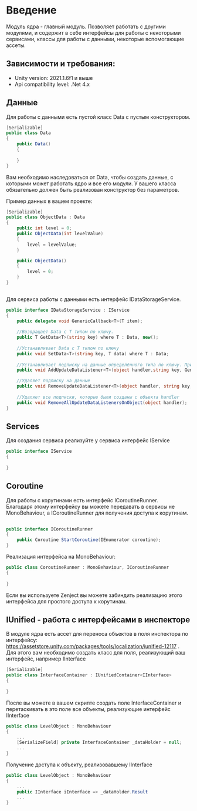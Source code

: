 # Введение

Модуль ядра - главный модуль. Позволяет работать с другими модулями, и содержит в себе интерфейсы для работы с некоторыми сервисами, классы для работы с данными, некоторые вспомогающие ассеты.

## Зависимости и требования:
* Unity version: 2021.1.6f1 и выше
* Api compatibility level: .Net 4.x


## Данные

Для работы с данными есть пустой класс Data с пустым конструктором.  

```C#
[Serializable]
public class Data
{
    public Data()
    {
            
    }
}
```

Вам необходимо наследоваться от Data, чтобы создать данные, с которыми может работать ядро и все его модули.
У вашего класса обязательно должен быть реализован конструктор без параметров. 

Пример данных в вашем проекте:

```C#
[Serializable]
public class ObjectData : Data 
{
    public int level = 0;
    public ObjectData(int levelValue)
    {
        level = levelValue;
    }

    public ObjectData()
    {
        level = 0;
    }
}
    
```

Для сервиса работы с данными есть интерфейс IDataStorageService.


```C#
public interface IDataStorageService : IService
{
    public delegate void GenericCallback<T>(T item);
    
    //Возвращает Data с T типом по ключу.  
    public T GetData<T>(string key) where T : Data, new();
    
    //Устанавливает Data с T типом по ключу
    public void SetData<T>(string key, T data) where T : Data;
    
    //Устанавливает подписку на данные определённого типа по ключу. При вызове SetData срабатывает CallBack
    public void AddUpdateDataListener<T>(object handler,string key, GenericCallback<T> onUpdateData);

    //Удаляет подписку на данные
    public void RemoveUpdateDataListener<T>(object handler, string key,  GenericCallback<T> onUpdateData);
    
    //Удаляет все подписки, которые были созданы с объекта handler
    public void RemoveAllUpdateDataListenersOnObject(object handler);
}
```
 

## Services

Для создания сервиса реализуйте у сервиса интерфейс IService

```C#
public interface IService 
{
	
}
```

## Coroutine

Для работы с корутинами есть интерфейс ICoroutineRunner.  
Благодаря этому интерфейсу вы можете передавать в сервисы не MonoBehaviour,
а ICoroutineRunner для получения доступа к корутинам.  


```C#
        
public interface ICoroutineRunner
{
    public Coroutine StartCoroutine(IEnumerator coroutine);
}
```

Реализация интерфейса на MonoBehaviour:

```C#
public class CoroutineRunner : MonoBehaviour, ICoroutineRunner
{
        
}
```

Если вы используете Zenject вы можете забиндить реализацию этого интерфейса для простого доступа к корутинам.

## IUnified - работа с интерфейсами в инспекторе

В модуле ядра есть ассет для переноса объектов в поля инспектора по интерфейсу: https://assetstore.unity.com/packages/tools/localization/iunified-12117 .  
Для этого вам необходимо создать класс для поля, реализующий ваш интерфейс, например IInterface
```C#
[Serializable]
public class InterfaceContainer : IUnifiedContainer<IInterface>
{
        
}
```


После вы можете в вашем скрипте создать поле InterfaceContainer и перетаскивать в это поле все объекты, реализующие интерфейс IInterface
```C#
public class LevelObject : MonoBehaviour
{
    ...
    [SerializeField] private InterfaceContainer _dataHolder = null;
    ...
}

```

Получение доступа к объекту, реализовавшему IInterface

```C#
public class LevelObject : MonoBehaviour
{
    ...
    public IInterface iInterface => _dataHolder.Result
    ...
}

```





